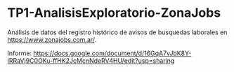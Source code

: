 # TP1-AnalisisExploratorio-ZonaJobs
Análisis de datos del registro histórico de avisos de busquedas laborales en https://www.zonajobs.com.ar/.

Informe:
https://docs.google.com/document/d/16GqA7vJbK8Y-IRRaVj9C0OKu-ffHK2JcMcnNdeRV4HU/edit?usp=sharing
